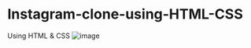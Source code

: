 # Instagram-clone-using-HTML-CSS
Using HTML &amp; CSS
![image](https://user-images.githubusercontent.com/109774891/192157755-7350da8f-096a-4f9e-9ae5-5cc5fc8e156c.png)
